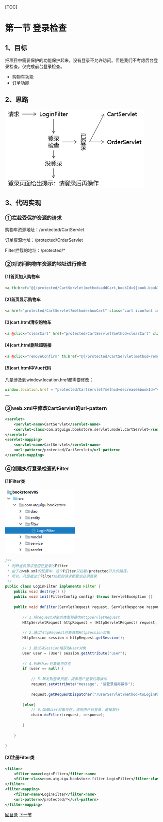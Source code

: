 [TOC]

# 第一节 登录检查

## 1、目标

把项目中需要保护的功能保护起来，没有登录不允许访问。但是我们不考虑后台登录检查，仅完成前台登录检查。

- 购物车功能
- 订单功能



## 2、思路

![images](images/img001.png)





## 3、代码实现

### ①拦截受保护资源的请求

购物车资源地址：/protected/CartServlet

订单资源地址：/protected/OrderServlet

Filter拦截的地址：/protected/*



### ②对访问购物车资源的地址进行修改

#### [1]首页加入购物车

```html
<a th:href="@{/protected/CartServlet(method=addCart,bookId=${book.bookId})}">加入购物车</a>
```



#### [2]首页显示购物车

```html
<a href="protected/CartServlet?method=showCart" class="cart iconfont icon-gouwuche">购物车</a>
```



#### [3]cart.html清空购物车

```html
<a @click="clearCart" href="protected/CartServlet?method=clearCart" class="clear-cart">清空购物车</a>
```



#### [4]cart.html删除超链接

```html
<a @click="removeConfirm" th:href="@{/protected/CartServlet(method=removeItem,bookId=${cartItemEntry.value.bookId})}">删除</a>
```



#### [5]cart.html中Vue代码

凡是涉及到window.location.href都需要修改：

```javascript
window.location.href = "protected/CartServlet?method=decrease&bookId="+bookId;
……
```



### ③web.xml中修改CartServlet的url-pattern

```xml
<servlet>
    <servlet-name>CartServlet</servlet-name>
    <servlet-class>com.atguigu.bookstore.servlet.model.CartServlet</servlet-class>
</servlet>
<servlet-mapping>
    <servlet-name>CartServlet</servlet-name>
    <url-pattern>/protected/CartServlet</url-pattern>
</servlet-mapping>
```



### ④创建执行登录检查的Filter

#### [1]Filter类

![images](images/img002.png)

```java
/**
 * 判断当前请求是否已登录的Filter
 * 由于在web.xml的配置中，这个Filter只拦截/protected开头的路径，
 * 所以，凡是被这个Filter拦截的请求都要求必须登录
 */
public class LoginFilter implements Filter {
    public void destroy() {}
    public void init(FilterConfig config) throws ServletException {}

    public void doFilter(ServletRequest request, ServletResponse response, FilterChain chain) throws ServletException, IOException {

        // 1.将request对象的类型转换为HttpServletRequest
        HttpServletRequest httpRequest = (HttpServletRequest) request;

        // 2.通过httpRequest对象获取HttpSession对象
        HttpSession session = httpRequest.getSession();

        // 3.尝试从Session域获取User对象
        User user = (User) session.getAttribute("user");

        // 4.判断User对象是否存在
        if (user == null) {

            // 5.转发到登录页面，提示用户登录后再操作
            request.setAttribute("message", "请登录后再操作");

            request.getRequestDispatcher("/UserServlet?method=toLoginPage").forward(request, response);

        }else{
            // 6.如果User对象存在，说明用户已登录，直接放行
            chain.doFilter(request, response);

        }

    }

}
```



#### [2]注册Filter类

```xml
<filter>
    <filter-name>LoginFilter</filter-name>
    <filter-class>com.atguigu.bookstore.filter.LoginFilter</filter-class>
</filter>
<filter-mapping>
    <filter-name>LoginFilter</filter-name>
    <url-pattern>/protected/*</url-pattern>
</filter-mapping>
```



[回目录](index.html) [下一节](verse02.html)